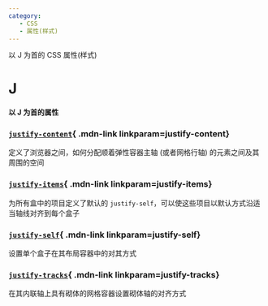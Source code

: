 ```yaml
---
category:
   - CSS
   - 属性(样式) 
---
```


以 J 为首的 CSS 属性(样式) 

<!-- more -->

# J

#### 以 J 为首的属性

<Mcard>

### [`justify-content`][zh-link]{ .mdn-link linkparam=justify-content}
定义了浏览器之间，如何分配顺着弹性容器主轴 (或者网格行轴) 的元素之间及其周围的空间
</Mcard>

<Mcard>

### [`justify-items`][zh-link]{ .mdn-link linkparam=justify-items}
为所有盒中的项目定义了默认的 `justify-self`，可以使这些项目以默认方式沿适当轴线对齐到每个盒子
</Mcard>

<Mcard>

### [`justify-self`][zh-link]{ .mdn-link linkparam=justify-self}
设置单个盒子在其布局容器中的对其方式
</Mcard>

<Mcard>

### [`justify-tracks`][en-link]{ .mdn-link linkparam=justify-tracks}
在其内联轴上具有砌体的网格容器设置砌体轴的对齐方式
</Mcard>

[zh-link]:https://developer.mozilla.org/zh-CN/docs/Web/CSS/
[en-link]:https://developer.mozilla.org/en-US/docs/Web/CSS/